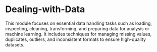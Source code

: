 # Dealing-with-Data
This module focuses on essential data handling tasks such as loading, inspecting, cleaning, transforming, and preparing data for analysis or machine learning. It includes techniques for managing missing values, duplicates, outliers, and inconsistent formats to ensure high-quality datasets.
